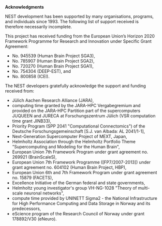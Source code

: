 **Acknowledgments**

NEST development has been supported by many organisations, programs, and 
individuals since 1993. The following list of support received is therefore 
necessarily incomplete.

This project has received funding from the European Union’s Horizon 2020 
Framework Programme for Research and Innovation under Specific Grant Agreement:

- No. 945539 (Human Brain Project SGA3),
- No. 785907 (Human Brain Project SGA2),
- No. 720270 (Human Brain Project SGA1),
- No. 754304 (DEEP-EST), and
- No. 800858 (ICEI).

The NEST developers gratefully acknowledge the support and funding received 
from:

- Jülich Aachen Research Alliance (JARA),
- computing time granted by the JARA-HPC Vergabegremium and provided on the
  JARA-HPC Partition part of the supercomputers JUQUEEN and JURECA at
  Forschungszentrum Jülich (VSR computation time grant JINB33),
- Priority Program (SPP 2041 "Computational Connectomics") of the Deutsche
  Forschungsgemeinschaft [S.J. van Albada: AL 2041/1-1],
- Next-Generation Supercomputer Project of MEXT, Japan,
- Helmholtz Association through the Helmholtz Portfolio Theme
  "Supercomputing and Modeling for the Human Brain",
- European Union 7th Framework Program under grant agreement no. 269921
  (BrainScaleS),
- European Union 7th Framework Programme ([FP7/2007-2013]) under grant
  agreement no. 604102 (Human Brain Project, HBP),
- European Union 6th and 7th Framework Program under grant agreement no.
  15879 (FACETS),
- Excellence Initiative of the German federal and state governments,
- Helmholtz young investigator's group VH-NG-1028 "Theory of multi-scale
  neuronal networks",
- compute time provided by UNINETT Sigma2 - the National Infrastructure for
  High Performance Computing and Data Storage in Norway and its predecessors,
- eScience program of the Research Council of Norway under grant 178892/V30
  (eNeuro).
